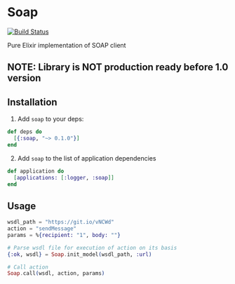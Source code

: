 # Soap
[![Build Status](https://travis-ci.org/potok-digital/soap.svg?branch=master)](https://travis-ci.org/potok-digital/soap)

Pure Elixir implementation of SOAP client

## NOTE: Library is NOT production ready before 1.0 version

## Installation

1) Add `soap` to your deps:

```elixir
def deps do
  [{:soap, "~> 0.1.0"}]
end
```
2) Add `soap` to the list of application dependencies

```elixir
def application do
  [applications: [:logger, :soap]]
end
```

## Usage

```elixir
wsdl_path = "https://git.io/vNCWd"
action = "sendMessage"
params = %{recipient: "1", body: ""}

# Parse wsdl file for execution of action on its basis
{:ok, wsdl} = Soap.init_model(wsdl_path, :url)

# Call action
Soap.call(wsdl, action, params)
